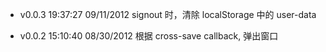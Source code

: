 * v0.0.3 19:37:27 09/11/2012
  signout 时，清除 localStorage 中的 user-data

* v0.0.2 15:10:40 08/30/2012
  根据 cross-save callback, 弹出窗口
